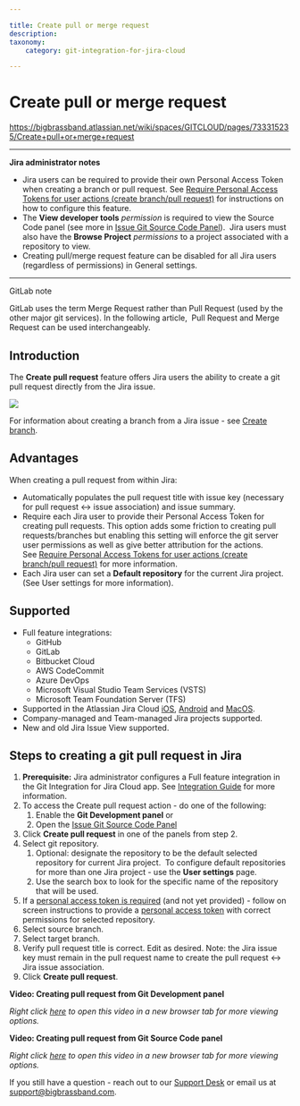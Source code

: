 ```yaml
---

title: Create pull or merge request
description:
taxonomy:
    category: git-integration-for-jira-cloud

---
```


# Create pull or merge request

<https://bigbrassband.atlassian.net/wiki/spaces/GITCLOUD/pages/733315235/Create+pull+or+merge+request>

* * *

  

**Jira administrator notes**

*   Jira users can be required to provide their own Personal Access Token when creating a branch or pull request. See [Require Personal Access Tokens for user actions (create branch/pull request)](/wiki/spaces/GITCLOUD/pages/131137621) for instructions on how to configure this feature.
*   The **View developer tools** _permission_ is required to view the Source Code panel (see more in [Issue Git Source Code Panel](/wiki/spaces/GITCLOUD/pages/138346503/Issue+Git+Source+Code+Panel)).  Jira users must also have the **Browse Project** _permissions_ to a project associated with a repository to view.
*   Creating pull/merge request feature can be disabled for all Jira users (regardless of permissions) in General settings.

  

* * *

  

GitLab note

GitLab uses the term Merge Request rather than Pull Request (used by the other major git services). In the following article,  Pull Request and Merge Request can be used interchangeably. 

  

## **Introduction**

The **Create pull request** feature offers Jira users the ability to create a git pull request directly from the Jira issue.

![](https://bigbrassband.atlassian.net/wiki/download/thumbnails/733315235/create-pull-request.png?version=2&modificationDate=1599320965937&cacheVersion=1&api=v2&width=933&height=349)

For information about creating a branch from a Jira issue - see [Create branch](/wiki/spaces/GITCLOUD/pages/733282366/Create+branch).

## **Advantages**

When creating a pull request from within Jira: 

*   Automatically populates the pull request title with issue key (necessary for pull request ↔ issue association) and issue summary.
*   Require each Jira user to provide their Personal Access Token for creating pull requests. This option adds some friction to creating pull requests/branches but enabling this setting will enforce the git server user permissions as well as give better attribution for the actions. See [Require Personal Access Tokens for user actions (create branch/pull request)](/wiki/spaces/GITCLOUD/pages/131137621) for more information.
*   Each Jira user can set a **Default repository** for the current Jira project. (See User settings for more information).

  

## **Supported**

*   Full feature integrations:
    *   GitHub
    *   GitLab
    *   Bitbucket Cloud
    *   AWS CodeCommit
    *   Azure DevOps
    *   Microsoft Visual Studio Team Services (VSTS)
    *   Microsoft Team Foundation Server (TFS)
*   Supported in the Atlassian Jira Cloud [iOS](https://www.atlassian.com/software/jira/mobile-app), [Android](https://www.atlassian.com/software/jira/mobile-app) and [MacOS](https://www.atlassian.com/software/jira/mac).
*   Company-managed and Team-managed Jira projects supported.
*   New and old Jira Issue View supported.

  

## **Steps to creating a git pull request in Jira**

1.  **Prerequisite:** Jira administrator configures a Full feature integration in the Git Integration for Jira Cloud app. See [Integration Guide](/wiki/spaces/GITCLOUD/pages/82378780/Integration+Guide) for more information.
2.  To access the Create pull request action - do one of the following:
    1.  Enable the **Git Development panel** or
    2.  Open the [Issue Git Source Code Panel](/wiki/spaces/GITCLOUD/pages/138346503/Issue+Git+Source+Code+Panel)
3.  Click **Create pull request** in one of the panels from step 2.
4.  Select git repository.
    1.  Optional: designate the repository to be the default selected repository for current Jira project.  To configure default repositories for more than one Jira project - use the **User settings** page.
    2.  Use the search box to look for the specific name of the repository that will be used.
5.  If a [personal access token is required](/wiki/spaces/GITCLOUD/pages/131137621) (and not yet provided) - follow on screen instructions to provide a [personal access token](/wiki/spaces/GITCLOUD/pages/107216897/Creating+Personal+Access+Tokens) with correct permissions for selected repository.
6.  Select source branch.
7.  Select target branch.
8.  Verify pull request title is correct. Edit as desired. Note: the Jira issue key must remain in the pull request name to create the pull request ↔ Jira issue association.
9.  Click **Create pull request**.

  

**Video: **Creating pull request from** Git Development panel**

  

_Right click_ [_here_](https://bigbrassband.wistia.com/medias/rsccl5wxps) _to open this video in a new browser tab for more viewing options._

  

**Video: Creating pull request from Git Source Code panel**

  

_Right click_ [_here_](https://bigbrassband.wistia.com/medias/zbjshija1o) _to open this video in a new browser tab for more viewing options._

  

  

If you still have a question - reach out to our [Support Desk](https://bigbrassband.atlassian.net/servicedesk/customer/portals) or email us at [support@bigbrassband.com](mailto:support@bigbrassband.com).